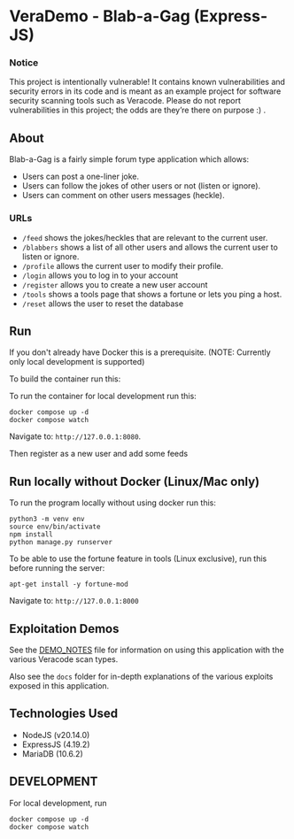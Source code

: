# VeraDemo - Blab-a-Gag (Express-JS)

### Notice

This project is intentionally vulnerable! It contains known vulnerabilities and security errors in its code and is meant as an example project for software security scanning tools such as Veracode. Please do not report vulnerabilities in this project; the odds are they’re there on purpose :) .

## About

Blab-a-Gag is a fairly simple forum type application which allows:

- Users can post a one-liner joke.
- Users can follow the jokes of other users or not (listen or ignore).
- Users can comment on other users messages (heckle).

### URLs

- `/feed` shows the jokes/heckles that are relevant to the current user.
- `/blabbers` shows a list of all other users and allows the current user to listen or ignore.
- `/profile` allows the current user to modify their profile.
- `/login` allows you to log in to your account
- `/register` allows you to create a new user account
- `/tools` shows a tools page that shows a fortune or lets you ping a host.
- `/reset` allows the user to reset the database

## Run

If you don't already have Docker this is a prerequisite.
(NOTE: Currently only local development is supported)

To build the container run this:

    

To run the container for local development run this:

    docker compose up -d
    docker compose watch

Navigate to: `http://127.0.0.1:8080`.

Then register as a new user and add some feeds

## Run locally without Docker (Linux/Mac only)

To run the program locally without using docker run this:

    python3 -m venv env
    source env/bin/activate
    npm install
    python manage.py runserver

To be able to use the fortune feature in tools (Linux exclusive), run this before running the server:

    apt-get install -y fortune-mod

Navigate to: `http://127.0.0.1:8000`

## Exploitation Demos

See the [DEMO_NOTES](DEMO_NOTES.md) file for information on using this application with the various Veracode scan types.

Also see the `docs` folder for in-depth explanations of the various exploits exposed in this application.


## Technologies Used

- NodeJS (v20.14.0)
- ExpressJS (4.19.2)
- MariaDB (10.6.2)

## DEVELOPMENT
For local development, run

    docker compose up -d
    docker compose watch

